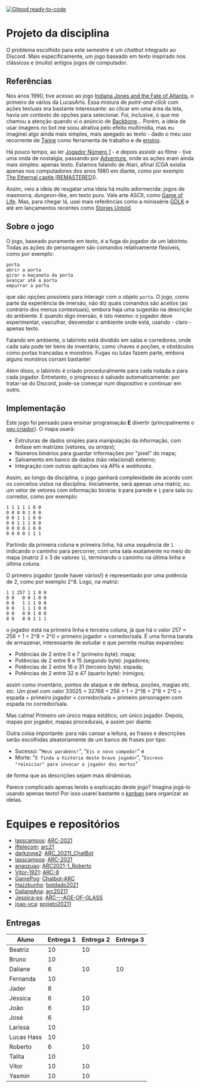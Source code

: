 [![Gitpod ready-to-code](https://img.shields.io/badge/Gitpod-ready--to--code-blue?logo=gitpod)](https://gitpod.io/#https://github.com/boidacarapreta/arc20211)

# Projeto da disciplina

O problema escolhido para este semestre é um _chatbot_ integrado ao Discord. Mais especificamente, um jogo baseado em texto inspirado nos clássicos e (muito) antigos jogos de computador.

## Referências

Nos anos 1990, tive acesso ao jogo [Indiana Jones and the Fate of Atlantis](https://en.wikipedia.org/wiki/Indiana_Jones_and_the_Fate_of_Atlantis), o primeiro de vários da LucasArts. Essa mistura de _point-and-click_ com ações textuais era bastante interessante: ao clicar em uma área da tela, havia um contexto de opções para selecionar. Foi, inclusive, o que me chamou a atenção quando vi o anúncio de [Backbone](https://store.steampowered.com/app/865610/Backbone/)... Porém, a ideia de usar imagens no bot me soou atrativa pelo efeito multimídia, mas eu imaginei algo ainda mais simples, mais apegado ao texto - dado o meu uso recorrente de [Twine](https://twinery.org) como ferramenta de trabalho e de [ensino](https://github.com/boidacarapreta/cab20202).

Há pouco tempo, ao ler [Jogador Número 1](http://www.leya.com.br/jogador-n-1/) - e depois assistir ao filme - tive uma onda de nostalgia, passando por [Adventure](<https://en.wikipedia.org/wiki/Adventure_(1980_video_game)>), onde as ações eram ainda mais simples: apenas texto. Estamos falando de Atari, afinal (CGA existia apenas nos computadores dos anos 1980 em diante, como por exemplo [The Ethernal castle [REMASTERED]](https://www.theeternalcastle.net)).

Assim, veio a ideia de resgatar uma ideia há muito adormecida: jogos de masmorra, _dungeon-like_, em texto puro. Vale arte ASCII, como [Game of Life](https://en.wikipedia.org/wiki/Conway%27s_Game_of_Life). Mas, para chegar lá, usei mais referências como a minissérie [GDLK](https://www.netflix.com/title/81019087) e até em lançamentos recentes como [Stories Untold](https://storiesuntoldgame.com/).

## Sobre o jogo

O jogo, baseado puramente em texto, é a fuga do jogador de um labirinto. Todas as ações do personagem são comandos relativamente flexíveis, como por exemplo:

```
porta
abrir a porta
girar a maçaneta da porta
avançar até a porta
empurrar a porta
```

que são opções possíveis para interagir com o objeto `porta`. O jogo, como parte da experiência de imersão, não diz quais comandos são aceitos (ao contrário dos menus contextuais), embora haja uma sugestão na descrição do ambiente. E quando digo imersão, é isto mesmo: o jogador deve experimentar, vasculhar, desvendar o ambiente onde está, usando - claro - apenas texto.

Falando em ambiente, o labirinto está dividido em salas e corredores, onde cada sala pode ter bens de inventário, como chaves e poções, e obstáculos como portas trancadas e monstros. Fugas ou lutas fazem parte, embora alguns monstros corram bastante!

Além disso, o labirinto é criado proceduralmente para cada rodada e para cada jogador. Entretanto, o progresso é salvado automaticamente: por tratar-se do Discord, pode-se começar num dispositivo e continuar em outro.

## Implementação

Este jogo foi pensado para ensinar programação **E** divertir (principalmente o [seu criador](https://github.com/boidacarapreta)). O mapa usará:

- Estruturas de dados simples para manipulação da informação, com ênfase em matrizes (vetores, ou _arrays_);
- Números binários para guardar informações por "pixel" do mapa;
- Salvamento em banco de dados (não relacional) externo;
- Integração com outras aplicações via APIs e _webhooks_.

Assim, ao longo da disciplina, o jogo ganhará complexidade de acordo com os conceitos vistos na disciplina. Inicialmente, será apenas uma matriz, ou um vetor de vetores com informação binária: `0` para parede e `1` para sala ou corredor, como por exemplo:

```
1 1 1 1 1 0 0
0 0 0 0 1 0 0
0 0 1 1 1 0 0
0 0 1 1 1 0 0
0 0 0 0 1 0 0
0 0 0 0 1 1 1
```

Partindo da primeira coluna e primeira linha, há uma sequência de `1` indicando o caminho para percorrer, com uma sala exatamente no meio do mapa (matriz 2 x 3 de valores `1`), terminando o caminho na última linha e última coluna.

O primeiro jogador (pode haver vários!) é representado por uma potência de 2, como por exemplo 2^8. Logo, na matriz:

```
1 1 257 1 1 0 0
0 0   0 0 1 0 0
0 0   1 1 1 0 0
0 0   1 1 1 0 0
0 0   0 0 1 0 0
0 0   0 0 1 1 1
```

o jogador está na primeira linha e terceira coluna, já que há o valor 257 = 256 + 1 = 2^8 + 2^0 = primeiro jogador + corredor/sala. É uma forma barata de armazenar, interessante de estudar e que permite muitas expansões:

- Potências de 2 entre 0 e 7 (primeiro byte): mapa;
- Potências de 2 entre 8 e 15 (segundo byte): jogadores;
- Potências de 2 entre 16 e 31 (terceiro byte): espada;
- Potências de 2 entre 32 e 47 (quarto byte): inimigos;

assim como inventário, pontos de ataque e de defesa, poções, magias etc. etc. Um pixel com valor 33025 = 32768 + 256 + 1 = 2^16 + 2^8 + 2^0 = espada + primeiro jogador + corredor/sala = primeiro personagem com espada no corredor/sala.

Mas calma! Primeiro um único mapa estático, um único jogador. Depois, mapas por jogador, mapas procedurais, e assim por diante.

Outra coisa importante: para não cansar a leitura, as frases e descrições serão escolhidas aleatoriamente de um banco de frases por tipo:

- Sucesso: "`Meus parabéns!`", "`Eis o novo campeão!`" e
- Morte: "`E finda a história deste bravo jogador`", "`Escreva "reiniciar" para invocar o jogador dos mortos`"

de forma que as descrições sejam mais dinâmicas.

Parece complicado apenas lendo a explicação deste jogo? Imagina jogá-lo usando apenas texto! Por isso usarei bastante o [kanban](https://github.com/boidacarapreta/arc20211/projects/1) para organizar as ideias.

# Equipes e repositórios

- [lasscampos](https://github.com/lasscampos): [ARC-2021](https://github.com/lasscampos/ARC-2021)
- [iftelecom](https://github.com/iftelecom): [arc21](https://github.com/iftelecom/arc21)
- [darkzone2](https://github.com/darkzone2): [ARC_20211_ChatBot](https://github.com/darkzone2/ARC_20211_ChatBot)
- [lasscampos](https://github.com/lasscampos): [ARC-2021](https://github.com/lasscampos/ARC-2021)
- [anaozuao](https://github.com/anaozuao): [ARC2021-1_Roberto](https://github.com/anaozuao/ARC2021-1_Roberto)
- [Vitor-1921](https://github.com/Vitor-1921): [ARC-8](https://github.com/Vitor-1921/ARC-8)
- [GamePog](https://github.com/GamePog): [Chatbot-ARC](https://github.com/GamePog/Chatbot-ARC)
- [Hazzkunho](https://github.com/Hazzkunho): [botdado2021](https://github.com/Hazzkunho/botdado2021)
- [DalianeAna](https://github.com/DalianeAna): [arc20211](https://github.com/DalianeAna/arc20211)
- [Jessica-ps](https://github.com/Jessica-ps): [ARC---AGE-OF-GLASS](https://github.com/Jessica-ps/ARC---AGE-OF-GLASS)
- [joao-vca](https://github.com/joao-vca): [projeto20211](https://github.com/joao-vca/projeto20211)

## Entregas

| Aluno      | Entrega 1 | Entrega 2 | Entrega 3 |
| ---------- | --------- | --------- | --------- |
| Beatriz    | 10        | 10        |           |
| Bruno      | 10        |           |           |
| Daliane    | 6         | 10        | 10        |
| Fernanda   | 10        |           |           |
| Jader      | 6         |           |           |
| Jéssica    | 6         | 10        |           |
| João       | 6         | 10        |           |
| José       | 6         |           |           |
| Larissa    | 10        |           |           |
| Lucas Hass | 10        |           |           |
| Roberto    | 6         | 10        |           |
| Talita     | 10        |           |           |
| Vitor      | 10        | 10        |           |
| Yasmin     | 10        | 10        |           |
